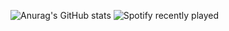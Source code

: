 ![Anurag's GitHub stats](https://github-readme-stats.vercel.app/api?username=DarkEyeBr&show_icons=true&theme=synthwave)
![Spotify recently played](https://spotify-recently-played-readme.vercel.app/api?user=DarkEyeBr)
